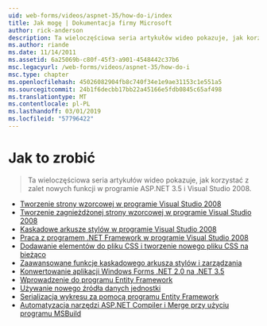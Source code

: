 ```yaml
---
uid: web-forms/videos/aspnet-35/how-do-i/index
title: Jak mogę | Dokumentacja firmy Microsoft
author: rick-anderson
description: Ta wieloczęściowa seria artykułów wideo pokazuje, jak korzystać z zalet nowych funkcji w programie ASP.NET 3.5 i Visual Studio 2008.
ms.author: riande
ms.date: 11/14/2011
ms.assetid: 6a25069b-c80f-45f3-a901-4548442c37b6
msc.legacyurl: /web-forms/videos/aspnet-35/how-do-i
msc.type: chapter
ms.openlocfilehash: 45026082904fb8c740f34e1e9ae31153c1e551a5
ms.sourcegitcommit: 24b1f6decbb17bb22a45166e5fdb0845c65af498
ms.translationtype: MT
ms.contentlocale: pl-PL
ms.lasthandoff: 03/01/2019
ms.locfileid: "57796422"
---
```

<a name="how-do-i"></a>Jak to zrobić
====================
> Ta wieloczęściowa seria artykułów wideo pokazuje, jak korzystać z zalet nowych funkcji w programie ASP.NET 3.5 i Visual Studio 2008.


- [Tworzenie strony wzorcowej w programie Visual Studio 2008](how-do-i-create-a-master-page-in-visual-studio-2008.md)
- [Tworzenie zagnieżdżonej strony wzorcowej w programie Visual Studio 2008](how-do-i-create-nested-master-page-in-visual-studio-2008.md)
- [Kaskadowe arkusze stylów w programie Visual Studio 2008](how-do-i-cascading-style-sheets-in-visual-studio-2008.md)
- [Praca z programem .NET Framework w programie Visual Studio 2008](how-do-i-working-with-visual-studio-2008-net-framework.md)
- [Dodawanie elementów do pliku CSS i tworzenie nowego pliku CSS na bieżąco](how-do-i-adding-elements-to-a-css-file-and-create-new-css-on-the-fly.md)
- [Zaawansowane funkcje kaskadowego arkusza stylów i zarządzania](how-do-i-advance-cascading-style-sheet-features-and-management.md)
- [Konwertowanie aplikacji Windows Forms .NET 2.0 na .NET 3.5](how-do-i-converting-a-net-20-windows-forms-application-to-net-35.md)
- [Wprowadzenie do programu Entity Framework](how-do-i-get-started-with-the-entity-framework.md)
- [Używanie nowego źródła danych jednostki](how-do-i-use-the-new-entity-data-source.md)
- [Serializacja wykresu za pomocą programu Entity Framework](how-do-i-serialize-a-graph-with-the-entity-framework.md)
- [Automatyzacja narzędzi ASP.NET Compiler i Merge przy użyciu programu MSBuild](how-do-i-use-msbuild-to-automate-the-aspnet-compiler-and-merge-utilities.md)
